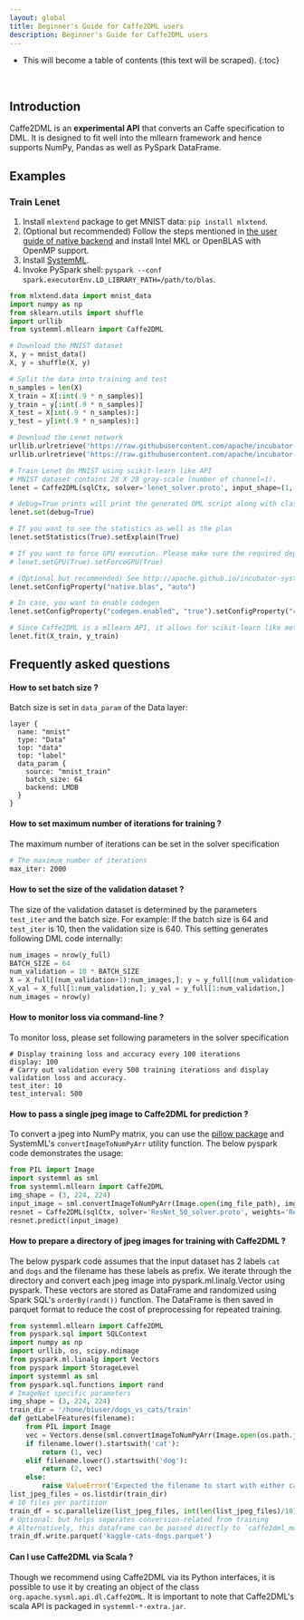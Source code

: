 ```yaml
---
layout: global
title: Beginner's Guide for Caffe2DML users
description: Beginner's Guide for Caffe2DML users
---
```

<!--
{% comment %}
Licensed to the Apache Software Foundation (ASF) under one or more
contributor license agreements.  See the NOTICE file distributed with
this work for additional information regarding copyright ownership.
The ASF licenses this file to you under the Apache License, Version 2.0
(the "License"); you may not use this file except in compliance with
the License.  You may obtain a copy of the License at

http://www.apache.org/licenses/LICENSE-2.0

Unless required by applicable law or agreed to in writing, software
distributed under the License is distributed on an "AS IS" BASIS,
WITHOUT WARRANTIES OR CONDITIONS OF ANY KIND, either express or implied.
See the License for the specific language governing permissions and
limitations under the License.
{% endcomment %}
-->

* This will become a table of contents (this text will be scraped).
{:toc}

<br/>

## Introduction

Caffe2DML is an **experimental API** that converts an Caffe specification to DML. 
It is designed to fit well into the mllearn framework and hence supports NumPy, Pandas as well as PySpark DataFrame.

## Examples

### Train Lenet

1. Install `mlextend` package to get MNIST data: `pip install mlxtend`.
2. (Optional but recommended) Follow the steps mentioned in [the user guide of native backend](http://apache.github.io/incubator-systemml/native-backend) and install Intel MKL or OpenBLAS with OpenMP support.
3. Install [SystemML](http://systemml.apache.org/install-systemml.html).
4. Invoke PySpark shell: `pyspark --conf spark.executorEnv.LD_LIBRARY_PATH=/path/to/blas`. 

```python
from mlxtend.data import mnist_data
import numpy as np
from sklearn.utils import shuffle
import urllib
from systemml.mllearn import Caffe2DML

# Download the MNIST dataset
X, y = mnist_data()
X, y = shuffle(X, y)

# Split the data into training and test
n_samples = len(X)
X_train = X[:int(.9 * n_samples)]
y_train = y[:int(.9 * n_samples)]
X_test = X[int(.9 * n_samples):]
y_test = y[int(.9 * n_samples):]

# Download the Lenet network
urllib.urlretrieve('https://raw.githubusercontent.com/apache/incubator-systemml/master/scripts/nn/examples/caffe2dml/models/mnist_lenet/lenet.proto', 'lenet.proto')
urllib.urlretrieve('https://raw.githubusercontent.com/apache/incubator-systemml/master/scripts/nn/examples/caffe2dml/models/mnist_lenet/lenet_solver.proto', 'lenet_solver.proto')

# Train Lenet On MNIST using scikit-learn like API
# MNIST dataset contains 28 X 28 gray-scale (number of channel=1).
lenet = Caffe2DML(sqlCtx, solver='lenet_solver.proto', input_shape=(1, 28, 28))

# debug=True prints will print the generated DML script along with classification report. Please donot test this flag in production.
lenet.set(debug=True)

# If you want to see the statistics as well as the plan
lenet.setStatistics(True).setExplain(True)

# If you want to force GPU execution. Please make sure the required dependency are available.  
# lenet.setGPU(True).setForceGPU(True)

# (Optional but recommended) See http://apache.github.io/incubator-systemml/native-backend
lenet.setConfigProperty("native.blas", "auto")

# In case, you want to enable codegen
lenet.setConfigProperty("codegen.enabled", "true").setConfigProperty("codegen.plancache", "true")

# Since Caffe2DML is a mllearn API, it allows for scikit-learn like method for training.
lenet.fit(X_train, y_train)
```

## Frequently asked questions

#### How to set batch size ?

Batch size is set in `data_param` of the Data layer:

```
layer {
  name: "mnist"
  type: "Data"
  top: "data"
  top: "label"
  data_param {
    source: "mnist_train"
    batch_size: 64
    backend: LMDB
  }
}
```
	
#### How to set maximum number of iterations for training ?

The maximum number of iterations can be set in the solver specification

```bash
# The maximum number of iterations
max_iter: 2000
```

#### How to set the size of the validation dataset ?

The size of the validation dataset is determined by the parameters `test_iter` and the batch size. For example: If the batch size is 64 and 
`test_iter` is 10, then the validation size is 640. This setting generates following DML code internally:

```python
num_images = nrow(y_full)
BATCH_SIZE = 64
num_validation = 10 * BATCH_SIZE
X = X_full[(num_validation+1):num_images,]; y = y_full[(num_validation+1):num_images,]
X_val = X_full[1:num_validation,]; y_val = y_full[1:num_validation,]
num_images = nrow(y)
``` 

#### How to monitor loss via command-line ?

To monitor loss, please set following parameters in the solver specification

```
# Display training loss and accuracy every 100 iterations
display: 100
# Carry out validation every 500 training iterations and display validation loss and accuracy.
test_iter: 10
test_interval: 500
```

#### How to pass a single jpeg image to Caffe2DML for prediction ?

To convert a jpeg into NumPy matrix, you can use the [pillow package](https://pillow.readthedocs.io/) and 
SystemML's  `convertImageToNumPyArr` utility function. The below pyspark code demonstrates the usage:
 
```python
from PIL import Image
import systemml as sml
from systemml.mllearn import Caffe2DML
img_shape = (3, 224, 224)
input_image = sml.convertImageToNumPyArr(Image.open(img_file_path), img_shape=img_shape)
resnet = Caffe2DML(sqlCtx, solver='ResNet_50_solver.proto', weights='ResNet_50_pretrained_weights', input_shape=img_shape)
resnet.predict(input_image)
```

#### How to prepare a directory of jpeg images for training with Caffe2DML ?

The below pyspark code assumes that the input dataset has 2 labels `cat` and `dogs` and the filename has these labels as prefix.
We iterate through the directory and convert each jpeg image into pyspark.ml.linalg.Vector using pyspark.
These vectors are stored as DataFrame and randomized using Spark SQL's `orderBy(rand())` function.
The DataFrame is then saved in parquet format to reduce the cost of preprocessing for repeated training.

```python
from systemml.mllearn import Caffe2DML
from pyspark.sql import SQLContext
import numpy as np
import urllib, os, scipy.ndimage
from pyspark.ml.linalg import Vectors
from pyspark import StorageLevel
import systemml as sml
from pyspark.sql.functions import rand 
# ImageNet specific parameters
img_shape = (3, 224, 224)
train_dir = '/home/biuser/dogs_vs_cats/train'
def getLabelFeatures(filename):
	from PIL import Image
	vec = Vectors.dense(sml.convertImageToNumPyArr(Image.open(os.path.join(train_dir, filename)), img_shape=img_shape)[0,:])
	if filename.lower().startswith('cat'):
		return (1, vec)
	elif filename.lower().startswith('dog'):
		return (2, vec)
	else:
		raise ValueError('Expected the filename to start with either cat or dog')
list_jpeg_files = os.listdir(train_dir)
# 10 files per partition
train_df = sc.parallelize(list_jpeg_files, int(len(list_jpeg_files)/10)).map(lambda filename : getLabelFeatures(filename)).toDF(['label', 'features']).orderBy(rand())
# Optional: but helps seperates conversion-related from training
# Alternatively, this dataframe can be passed directly to `caffe2dml_model.fit(train_df)`
train_df.write.parquet('kaggle-cats-dogs.parquet')
```

#### Can I use Caffe2DML via Scala ?

Though we recommend using Caffe2DML via its Python interfaces, it is possible to use it by creating an object of the class
`org.apache.sysml.api.dl.Caffe2DML`. It is important to note that Caffe2DML's scala API is packaged in `systemml-*-extra.jar`.